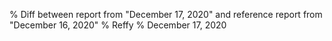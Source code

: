 % Diff between report from "December 17, 2020" and reference report from "December 16, 2020"
% Reffy
% December 17, 2020

